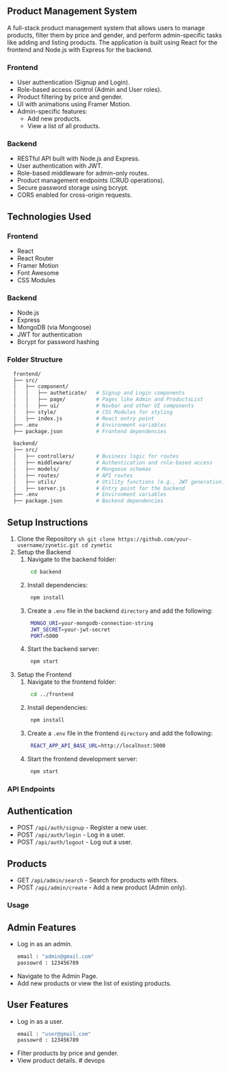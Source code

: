 ## Product Management System
A full-stack product management system that allows users to manage products, 
filter them by price and gender, and perform admin-specific tasks like adding and listing products. 
The application is built using React for the frontend and Node.js with Express for the backend.

### Frontend
- User authentication (Signup and Login).
- Role-based access control (Admin and User roles).
- Product filtering by price and gender.
- UI with animations using Framer Motion.
- Admin-specific features:
  - Add new products.
  - View a list of all products.
 
### Backend
- RESTful API built with Node.js and Express.
- User authentication with JWT.
- Role-based middleware for admin-only routes.
- Product management endpoints (CRUD operations).
- Secure password storage using bcrypt.
- CORS enabled for cross-origin requests.

## Technologies Used

### Frontend
- React
- React Router
- Framer Motion
- Font Awesome
- CSS Modules

### Backend
- Node.js
- Express
- MongoDB (via Mongoose)
- JWT for authentication
- Bcrypt for password hashing

### Folder Structure
```sh
  frontend/
  ├── src/
  │   ├── component/
  │   │   ├── autheticate/   # Signup and Login components
  │   │   ├── page/          # Pages like Admin and ProductsList
  │   │   ├── ui/            # Navbar and other UI components
  │   ├── style/             # CSS Modules for styling
  │   ├── index.js           # React entry point
  ├── .env                   # Environment variables
  ├── package.json           # Frontend dependencies

  backend/
  ├── src/
  │   ├── controllers/       # Business logic for routes
  │   ├── middleware/        # Authentication and role-based access
  │   ├── models/            # Mongoose schemas
  │   ├── routes/            # API routes
  │   ├── utils/             # Utility functions (e.g., JWT generation)
  │   ├── server.js          # Entry point for the backend
  ├── .env                   # Environment variables
  ├── package.json           # Backend dependencies
```

## Setup Instructions
  1. Clone the Repository
    ```sh
     git clone https://github.com/your-username/zynetic.git
     cd zynetic
    ```
  2. Setup the Backend
     1. Navigate to the backend folder:
        ```sh
         cd backend
        ```
     2. Install dependencies:
        ```sh
         npm install
        ```
     3. Create a `.env` file in the backend `directory` and add the following:
        ```sh
         MONGO_URI=your-mongodb-connection-string
         JWT_SECRET=your-jwt-secret
         PORT=5000
        ```
     4. Start the backend server:
        ```sh
         npm start
        ```  
  4. Setup the Frontend
     1. Navigate to the frontend folder:
        ```sh
         cd ../frontend
        ```  
     2. Install dependencies:
        ```sh
         npm install
        ```  
     3. Create a `.env` file in the frontend `directory` and add the following:
        ```sh
         REACT_APP_API_BASE_URL=http://localhost:5000
        ```  
     4. Start the frontend development server:
        ```sh
         npm start
        ```
  ### API Endpoints

  ## Authentication
  - POST `/api/auth/signup` - Register a new user.
  - POST `/api/auth/login` - Log in a user.
  - POST `/api/auth/logout` - Log out a user.

  ## Products
  - GET `/api/admin/search` - Search for products with filters.
  - POST `/api/admin/create` - Add a new product (Admin only).

  ### Usage

  ## Admin Features
  - Log in as an admin.
    ```sh
    email : "admin@gmail.com"
    passowrd : 123456789
    ```
  - Navigate to the Admin Page.
  - Add new products or view the list of existing products.

  ## User Features
  - Log in as a user.
    ```sh
    email : "user@gmail.com"
    passowrd : 123456789
    ```
  - Filter products by price and gender.
  - View product details.
#   d e v o p s 
 
 